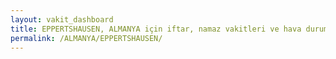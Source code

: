 ```yaml
---
layout: vakit_dashboard
title: EPPERTSHAUSEN, ALMANYA için iftar, namaz vakitleri ve hava durumu - ilçe/eyalet seç
permalink: /ALMANYA/EPPERTSHAUSEN/
---
```


<script type="text/javascript">
  var GLOBAL_COUNTRY = 'ALMANYA';
  var GLOBAL_CITY = 'EPPERTSHAUSEN';
  var GLOBAL_STATE = '';
  var lat = 72;
  var lon = 21;
</script>
